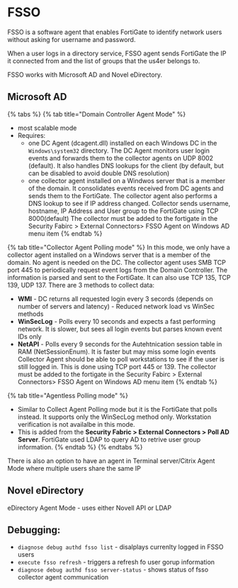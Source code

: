 # FSSO

FSSO is a software agent that enables FortiGate to identify network users without asking for username and password.

When a user logs in a directory service, FSSO agent sends FortiGate the IP it connected from and the list of groups that the us4er belongs to.

FSSO works with Microsoft AD and Novel eDirectory.

## Microsoft AD

{% tabs %}
{% tab title="Domain Controller Agent Mode" %}
* most scalable mode
* Requires:
  * one DC Agent (dcagent.dll) installed on each Windows DC in the `Windows\system32` directory. The DC Agent monitors user login events and forwards them to the collector agents on UDP 8002 (default). It also handles DNS lookups for the client (by default, but can be disabled to avoid double DNS resolution)
  * one collector agent installed on a Windwos server that is a member of the domain. It consolidates events received from DC agents and sends them to the FortiGate. The collector agent also performs a DNS lookup to see if IP address changed. Collector sends username, hostname, IP Address and User group to the FortiGate using TCP 8000(default) The collector must be added to the fortigate in the Security Fabirc > External Connectors> FSSO Agent on Windows AD menu item
{% endtab %}

{% tab title="Collector Agent Polling mode" %}
In this mode, we only have a collector agent installed on a Windows server that is a member of the domain. No agent is needed on the DC. The collector agent uses SMB TCP port 445 to periodically request event logs from the Domain Controller. The information is parsed and sent to the FortiGate. It can also use TCP 135, TCP 139, UDP 137. There are 3 methods to collect data:

* **WMI** - DC returns all requested login every 3 secords (depends on number of servers and latency) - Reduced network load vs WinSec methods
* **WinSecLog** - Polls every 10 seconds and expects a fast performing network. It is slower, but sees all login events but parses known event IDs only
* **NetAPI** - Polls every 9 seconds for the Autehtnication session table in RAM (NetSessionEnum). It is faster but may miss some login events Collector Agent should be able to poll workstations to see if the user is still logged in. This is done using TCP port 445 or 139. The collector must be added to the fortigate in the Security Fabirc > External Connectors> FSSO Agent on Windows AD menu item
{% endtab %}

{% tab title="Agentless Polling mode" %}
* Similar to Collect Agent Polling mode but it is the FortiGate that polls instead. It supports only the WinSecLog method only. Workstation verification is not availalbe in this mode.
* This is added from the **Security Fabric > External Connectors > Poll AD Server**. FortiGate used LDAP to query AD to retrive user group information.
{% endtab %}
{% endtabs %}

There is also an option to have an agent in Terminal server/Citrix Agent Mode where multiple users share the same IP

## Novel eDirectory

eDirectory Agent Mode - uses either Novell API or LDAP

## Debugging:&#x20;

* `diagnose debug authd fsso list`  - disalplays currenlty logged in FSSO users
* `execute fsso refresh` - triggers a refresh fo user gorup information
* `diagnose debug authd fsso server-status` - shows status of fsso collector agent communication
